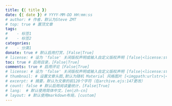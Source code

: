 ```yaml
---
title: {{ title }}
date: {{ date }} # YYYY-MM-DD HH:mm:ss
# author: # 作者，默认为Steve ZMT
# top: true # 置顶文章
tags:
#    - 标签1
#    - 标签2
categories: 
#    - 分类1
donate: true # 默认启用打赏，[False|True]
# license: # 设为 'false' 关闭版权声明或输入自定义版权声明 [false|<license:string>]
toc: true # 启用目录，[False|True]
comments: true # 启用评论 [False|True]
# license: # 设为 'false' 关闭版权声明或输入自定义版权声明 [false|<license:string>]
# thumbnail: # 设置文章头图,默认为随机 Material 风格图片 [<imgpath:urlstr>|<none>]
# excerpt: # 摘要，默认为文章的前120个字符（在archive.ejs:147更改）
# count: false # 默认启用阅读量统计，[False|True]
# lang:  # 默认使用简体中文，[en|zh-cn]
# layout: # 默认使用markdown布局，[custom]
---
```


<!-- write excerpt here -->

<!--more-->

<!-- write anything u want and just delete this... -->